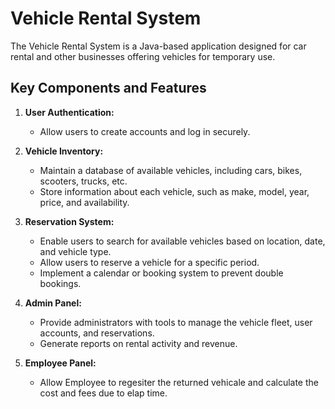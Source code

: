 # Vehicle Rental System

The Vehicle Rental System is a Java-based application designed for car rental and other businesses offering vehicles for temporary use.

## Key Components and Features

1. **User Authentication:**
   - Allow users to create accounts and log in securely.

2. **Vehicle Inventory:**
   - Maintain a database of available vehicles, including cars, bikes, scooters, trucks, etc.
   - Store information about each vehicle, such as make, model, year, price, and availability.

3. **Reservation System:**
   - Enable users to search for available vehicles based on location, date, and vehicle type.
   - Allow users to reserve a vehicle for a specific period.
   - Implement a calendar or booking system to prevent double bookings.

4. **Admin Panel:**
   - Provide administrators with tools to manage the vehicle fleet, user accounts, and reservations.
   - Generate reports on rental activity and revenue.

5. **Employee Panel:**
   - Allow Employee to regesiter the returned vehicale and calculate the cost and fees due to elap time.
